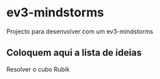 # ev3-mindstorms

Projecto para desenvolver com um ev3-mindstorms

## Coloquem aqui a lista de ideias
Resolver o cubo Rubik
